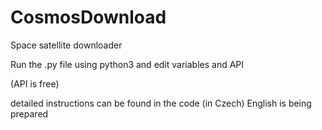 # CosmosDownload
Space satellite downloader

Run the .py file using python3 and edit variables and API

(API is free)

detailed instructions can be found in the code (in Czech) English is being prepared
